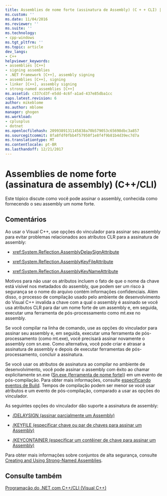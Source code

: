 ```yaml
---
title: Assemblies de nome forte (assinatura de Assembly) (C + + CLI) | Microsoft Docs
ms.custom: ''
ms.date: 11/04/2016
ms.reviewer: ''
ms.suite: ''
ms.technology:
- cpp-windows
ms.tgt_pltfrm: ''
ms.topic: article
dev_langs:
- C++
helpviewer_keywords:
- assemblies [C++]
- signing assemblies
- .NET Framework [C++], assembly signing
- assemblies [C++], signing
- linker [C++], assembly signing
- strong-named assemblies [C++]
ms.assetid: c337cd3f-e5dd-4c6f-a1ad-437e85dba1cc
caps.latest.revision: 6
author: mikeblome
ms.author: mblome
manager: ghogen
ms.workload:
- cplusplus
- dotnet
ms.openlocfilehash: 2099389131145838a70b579053c65698dbc3a857
ms.sourcegitcommit: 8fa8fdf0fbb4f57950f1e8f4f9b81b4d39ec7d7a
ms.translationtype: MT
ms.contentlocale: pt-BR
ms.lasthandoff: 12/21/2017
---
```

# <a name="strong-name-assemblies-assembly-signing-ccli"></a>Assemblies de nome forte (assinatura de assembly) (C++/CLI)
Este tópico discute como você pode assinar o assembly, conhecida como fornecendo o seu assembly um nome forte.  
  
## <a name="remarks"></a>Comentários  
 Ao usar o Visual C++, use opções do vinculador para assinar seu assembly para evitar problemas relacionados aos atributos CLR para a assinatura de assembly:  
  
-   <xref:System.Reflection.AssemblyDelaySignAttribute>  
  
-   <xref:System.Reflection.AssemblyKeyFileAttribute>  
  
-   <xref:System.Reflection.AssemblyKeyNameAttribute>  
  
 Motivos para não usar os atributos incluem o fato de que o nome da chave está visível nos metadados do assembly, que podem ser um risco à segurança se o nome do arquivo contém informações confidenciais. Além disso, o processo de compilação usado pelo ambiente de desenvolvimento do Visual C++ invalida a chave com a qual o assembly é assinado se você usa atributos CLR para dar um nome forte de um assembly e, em seguida, executar uma ferramenta de pós-processamento como mt.exe no assembly.  
  
 Se você compilar na linha de comando, use as opções do vinculador para assinar seu assembly e, em seguida, executar uma ferramenta de pós-processamento (como mt.exe), você precisará assinar novamente o assembly com sn.exe. Como alternativa, você pode criar e atrasar a assinatura de assembly e depois de executar ferramentas de pós-processamento, concluir a assinatura.  
  
 Se você usar os atributos de assinatura ao compilar no ambiente de desenvolvimento, você pode assinar o assembly com êxito ao chamar explicitamente sn.exe ([Sn.exe (ferramenta de nome forte)](/dotnet/framework/tools/sn-exe-strong-name-tool)) em um evento de pós-compilação. Para obter mais informações, consulte [especificando eventos de Build](../ide/specifying-build-events.md). Tempos de compilação podem ser menor se você usar atributos e um evento de pós-compilação, comparado a usar as opções do vinculador.  
  
 As seguintes opções do vinculador dão suporte a assinatura de assembly:  
  
-   [/DELAYSIGN (assinar parcialmente um Assembly)](../build/reference/delaysign-partially-sign-an-assembly.md)  
  
-   [/KEYFILE (especificar chave ou par de chaves para assinar um Assembly)](../build/reference/keyfile-specify-key-or-key-pair-to-sign-an-assembly.md)  
  
-   [/KEYCONTAINER (especificar um contêiner de chave para assinar um Assembly)](../build/reference/keycontainer-specify-a-key-container-to-sign-an-assembly.md)  
  
 Para obter mais informações sobre conjuntos de alta segurança, consulte [Creating and Using Strong-Named Assemblies](/dotnet/framework/app-domains/create-and-use-strong-named-assemblies).  
  
## <a name="see-also"></a>Consulte também  
 [Programação do .NET com C++/CLI (Visual C++)](../dotnet/dotnet-programming-with-cpp-cli-visual-cpp.md)